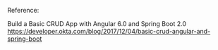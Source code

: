Reference:

Build a Basic CRUD App with Angular 6.0 and Spring Boot 2.0
https://developer.okta.com/blog/2017/12/04/basic-crud-angular-and-spring-boot
